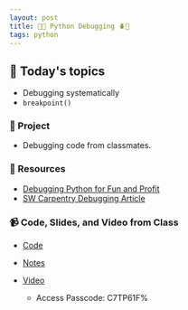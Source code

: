 ```yaml
---
layout: post
title: 🐍🐞 Python Debugging 🪲🐍
tags: python
---
```


## 📅 Today's topics

- Debugging systematically
- `breakpoint()`

### 🎯  Project
- Debugging code from classmates.

### 🔖 Resources

* [Debugging Python for Fun and Profit](https://www.youtube.com/watch?v=rMCZgYfEJJI)
* [SW Carpentry Debugging Article](https://swcarpentry.github.io/python-novice-inflammation/11-debugging/index.html)


### 📹 Code, Slides, and Video from Class

* [Code](https://github.com/momentum-pt-team-1/examples/blob/main/blackjack.py)
* [Notes](https://github.com/momentum-pt-team-1/notes/blob/main/python-object-oriented.md)
* [Video](https://us02web.zoom.us/rec/share/FZ0u49H4To2QK-7_BeE_2Isi9VgbcZ8dkERxcWllCnwLXwyCxrxiCu1113kATGeX.wPDBpkUPlIZQshTC)

  - Access Passcode: C7TP61F%


